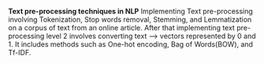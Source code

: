 **Text pre-processing techniques in NLP**
Implementing Text pre-processing involving Tokenization, Stop words removal, Stemming, and Lemmatization on a corpus of text from an online article.
After that implementing text pre-processing level 2 involves converting text --> vectors represented by 0 and 1. It includes methods such as One-hot encoding, Bag of Words(BOW), and Tf-IDF.
